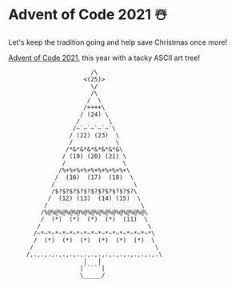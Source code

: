 # Advent of Code 2021 ☃️

Let's keep the tradition going and help save Christmas once more!

[Advent of Code 2021](https://adventofcode.com/2021), this year with a tacky ASCII art tree!

```
                       /\
                     <(25)>
                       \/
                       /\
                      /  \
                     /++++\
                    / (24) \
                   /        \
                  /~`~`~`~`~`\
                 / (22) (23)  \
                 /            \
                /*&*&*&*&*&*&*&\
               / (19) (20) (21) \
               /                \
              /%+%+%+%+%+%+%+%+%+\
             /  (16)  (17)  (18)  \
            /                      \
            /$?$?$?$?$?$?$?$?$?$?$?\
           /  (12) (13)  (14) (15)  \
          /                          \
         /%@%@%@%@%@%@%@%@%@%@%@%@%@%@\
         /  (*)  (*)  (*)  (*)  (11)  \
        /                              \
       /~*~*~*~*~*~*~*~*~*~*~*~*~*~*~*~*\
       /  (*)  (*)  (*)  (*)  (*)  (*)  \
      /                                  \
     /,.,.,.,.,.,.,.,.,.,.,.,.,.,.,.,.,.,.\
                     |   |
                    |`````|
                    \_____/
```
